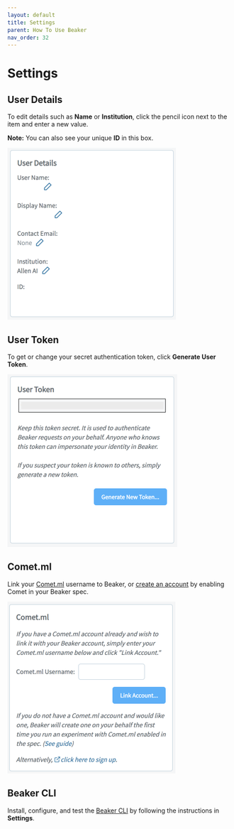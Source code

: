 ```yaml
---
layout: default
title: Settings
parent: How To Use Beaker
nav_order: 32
---
```


# Settings

## User Details

To edit details such as **Name** or **Institution**, click the pencil icon next to the item and enter a new value.

**Note:** You can also see your unique **ID** in this box.

<img src="../images/user_detail.png" width="380">

## User Token

To get or change your secret authentication token, click **Generate User Token**.

<img src="../images/token.png" width="383">

## Comet.ml

Link your [Comet.ml](https://www.comet.ml) username to Beaker, or [create an account](https://github.com/beaker/comet-guide/blob/master/README.md) by enabling Comet in your Beaker spec. 

<img src="../images/comet.png" width="379">

## Beaker CLI

Install, configure, and test the [Beaker CLI](../cli.md) by following the instructions in **Settings**.



